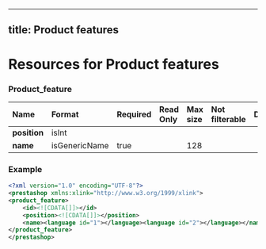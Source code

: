 
---
title: Product features
---

# Resources for Product features


### Product_feature

|     Name     |    Format     | Required | Read Only | Max size | Not filterable | Description |
| :----------- | :------------ | :------- | :-------- | :------- | :------------- | :---------- |
| **position** | isInt         |          |           |          |                |             |
| **name**     | isGenericName | true     |           | 128      |                |             |


### Example

```xml
<?xml version="1.0" encoding="UTF-8"?>
<prestashop xmlns:xlink="http://www.w3.org/1999/xlink">
<product_feature>
	<id><![CDATA[]]></id>
	<position><![CDATA[]]></position>
	<name><language id="1"></language><language id="2"></language></name>
</product_feature>
</prestashop>

```

